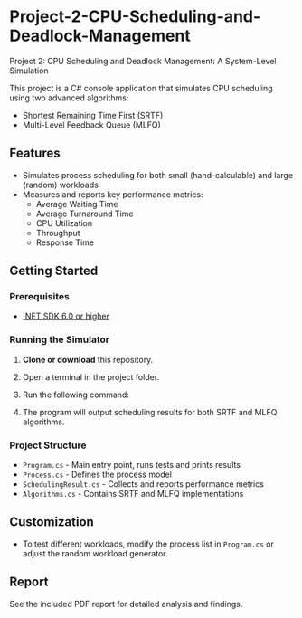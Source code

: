 # Project-2-CPU-Scheduling-and-Deadlock-Management
Project 2: CPU Scheduling and Deadlock Management: A System-Level Simulation


This project is a C# console application that simulates CPU scheduling using two advanced algorithms:
- Shortest Remaining Time First (SRTF)
- Multi-Level Feedback Queue (MLFQ)

## Features

- Simulates process scheduling for both small (hand-calculable) and large (random) workloads
- Measures and reports key performance metrics:
  - Average Waiting Time
  - Average Turnaround Time
  - CPU Utilization
  - Throughput
  - Response Time

## Getting Started

### Prerequisites

- [.NET SDK 6.0 or higher](https://dotnet.microsoft.com/download)

### Running the Simulator

1. **Clone or download** this repository.
2. Open a terminal in the project folder.
3. Run the following command:


4. The program will output scheduling results for both SRTF and MLFQ algorithms.

### Project Structure

- `Program.cs` - Main entry point, runs tests and prints results
- `Process.cs` - Defines the process model
- `SchedulingResult.cs` - Collects and reports performance metrics
- `Algorithms.cs` - Contains SRTF and MLFQ implementations

## Customization

- To test different workloads, modify the process list in `Program.cs` or adjust the random workload generator.

## Report

See the included PDF report for detailed analysis and findings.



